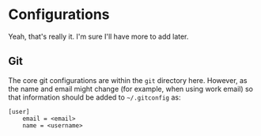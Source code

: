 # Configurations

Yeah, that's really it. I'm sure I'll have more to add later.

## Git

The core git configurations are within the `git` directory here. However, as the name and email might change (for example, when using work email) so that information should be added to `~/.gitconfig` as:

```
[user]
	email = <email>
	name = <username>
```
